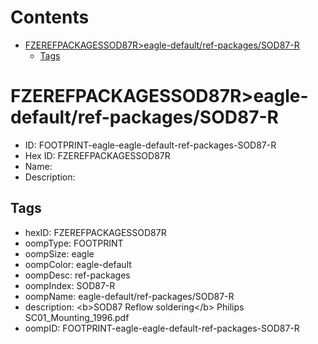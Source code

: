 



Contents
========

* [FZEREFPACKAGESSOD87R>eagle-default/ref-packages/SOD87-R](#fzerefpackagessod87reagle-defaultref-packagessod87-r)
	* [Tags](#tags)

# FZEREFPACKAGESSOD87R>eagle-default/ref-packages/SOD87-R

- ID: FOOTPRINT-eagle-eagle-default-ref-packages-SOD87-R
- Hex ID: FZEREFPACKAGESSOD87R
- Name: 
- Description: 

## Tags

- hexID: FZEREFPACKAGESSOD87R
- oompType: FOOTPRINT
- oompSize: eagle
- oompColor: eagle-default
- oompDesc: ref-packages
- oompIndex: SOD87-R
- oompName: eagle-default/ref-packages/SOD87-R
- description: &lt;b&gt;SOD87 Reflow soldering&lt;/b&gt; Philips SC01_Mounting_1996.pdf
- oompID: FOOTPRINT-eagle-eagle-default-ref-packages-SOD87-R
